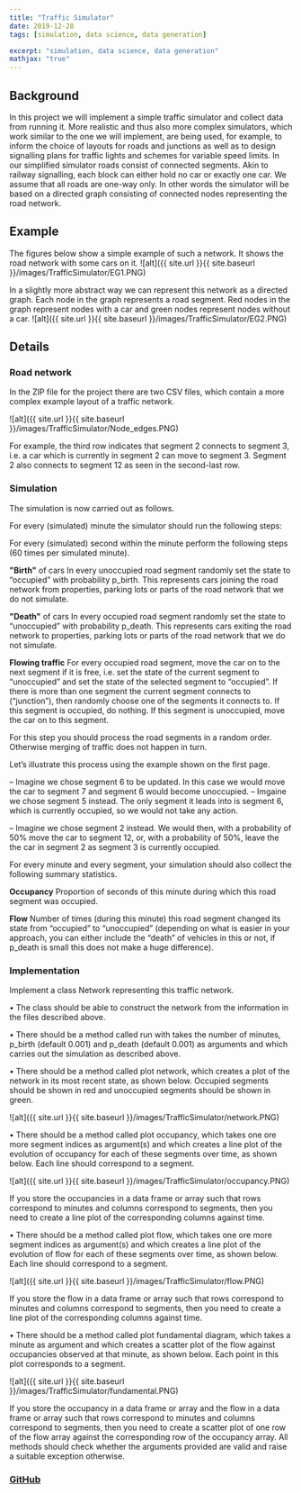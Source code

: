 ```yaml
---
title: "Traffic Simulator"
date: 2019-12-28
tags: [simulation, data science, data generation]

excerpt: "simulation, data science, data generation"
mathjax: "true"
---
```



## Background

In this project we will implement a simple traffic simulator and collect data from running it. More realistic and thus also more
complex simulators, which work similar to the one we will implement, are being used, for example, to inform the choice of
layouts for roads and junctions as well as to design signalling plans for traffic lights and schemes for variable speed limits.
In our simplified simulator roads consist of connected segments. Akin to railway signalling, each block can either hold no car
or exactly one car. We assume that all roads are one-way only. In other words the simulator will be based on a directed graph
consisting of connected nodes representing the road network.

## Example

The figures below show a simple example of such a network. It shows the road network with some cars on it.
![alt]({{ site.url }}{{ site.baseurl }}/images/TrafficSimulator/EG1.PNG)

In a slightly more abstract way we can represent this network as a directed graph. Each node in the graph represents a road
segment. Red nodes in the graph represent nodes with a car and green nodes represent nodes without a car.
![alt]({{ site.url }}{{ site.baseurl }}/images/TrafficSimulator/EG2.PNG)


## Details

### Road network
In the ZIP file for the project there are two CSV files, which contain a more complex example layout of a traffic network.

![alt]({{ site.url }}{{ site.baseurl }}/images/TrafficSimulator/Node_edges.PNG)

For example, the third row indicates that segment 2 connects to segment 3, i.e. a car which is currently in segment 2
can move to segment 3. Segment 2 also connects to segment 12 as seen in the second-last row.


### Simulation
The simulation is now carried out as follows.

For every (simulated) minute the simulator should run the following steps:

For every (simulated) second within the minute perform the following steps (60 times per simulated minute).

**"Birth"** of cars In every unoccupied road segment randomly set the state to “occupied” with probability p_birth. This
represents cars joining the road network from properties, parking lots or parts of the road network that we do not
simulate.

**"Death"** of cars In every occupied road segment randomly set the state to “unoccupied” with probability p_death. This
represents cars exiting the road network to properties, parking lots or parts of the road network that we do not
simulate.

**Flowing traffic** For every occupied road segment, move the car on to the next segment if it is free, i.e. set the state of
the current segment to “unoccupied” and set the state of the selected segment to “occupied”. If there is more than
one segment the current segment connects to (“junction”), then randomly choose one of the segments it connects
to. If this segment is occupied, do nothing. If this segment is unoccupied, move the car on to this segment.

For this step you should process the road segments in a random order. Otherwise merging of traffic does not
happen in turn.

Let’s illustrate this process using the example shown on the first page.

– Imagine we chose segment 6 to be updated. In this case we would move the car to segment 7 and segment
6 would become unoccupied.
– Imgaine we chose segment 5 instead. The only segment it leads into is segment 6, which is currently occupied,
so we would not take any action.

– Imagine we chose segment 2 instead. We would then, with a probability of 50% move the car to segment 12,
or, with a probability of 50%, leave the the car in segment 2 as segment 3 is currently occupied.

For every minute and every segment, your simulation should also collect the following summary statistics.

**Occupancy** Proportion of seconds of this minute during which this road segment was occupied.

**Flow** Number of times (during this minute) this road segment changed its state from “occupied” to “unoccupied” (depending
on what is easier in your approach, you can either include the “death” of vehicles in this or not, if p_death is small this does
not make a huge difference).


### Implementation
Implement a class Network representing this traffic network.

• The class should be able to construct the network from the information in the files described above.

• There should be a method called run with takes the number of minutes, p_birth (default 0.001) and p_death (default 0.001)
as arguments and which carries out the simulation as described above.

• There should be a method called plot network, which creates a plot of the network in its most recent state, as
shown below. Occupied segments should be shown in red and unoccupied segments should be shown in green.

![alt]({{ site.url }}{{ site.baseurl }}/images/TrafficSimulator/network.PNG)

• There should be a method called plot occupancy, which takes one ore more segment indices as argument(s) and
which creates a line plot of the evolution of occupancy for each of these segments over time, as shown below. Each
line should correspond to a segment.

![alt]({{ site.url }}{{ site.baseurl }}/images/TrafficSimulator/occupancy.PNG)

If you store the occupancies in a data frame or array such that rows correspond to minutes and columns correspond to
segments, then you need to create a line plot of the corresponding columns against time.

• There should be a method called plot flow, which takes one ore more segment indices as argument(s) and which
creates a line plot of the evolution of flow for each of these segments over time, as shown below. Each line should
correspond to a segment.

![alt]({{ site.url }}{{ site.baseurl }}/images/TrafficSimulator/flow.PNG)

If you store the flow in a data frame or array such that rows correspond to minutes and columns correspond to segments,
then you need to create a line plot of the corresponding columns against time.

• There should be a method called plot fundamental diagram, which takes a minute as argument and which creates a scatter plot of the flow against occupancies observed at that minute, as shown below. Each point in this plot
corresponds to a segment.

![alt]({{ site.url }}{{ site.baseurl }}/images/TrafficSimulator/fundamental.PNG)

If you store the occupancy in a data frame or array and the flow in a data frame or array such that rows correspond
to minutes and columns correspond to segments, then you need to create a scatter plot of one row of the flow array
against the corresponding row of the occupancy array.
All methods should check whether the arguments provided are valid and raise a suitable exception otherwise.


### [GitHub](https://github.com/nitsg2530/Traffic-Simulator)